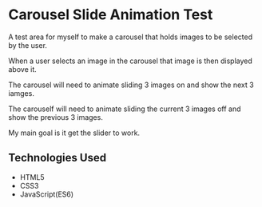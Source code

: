 # Carousel Slide Animation Test
A test area for myself to make a carousel that holds images to be selected by the user.

When a user selects an image in the carousel that image is then displayed above it.

The carousel will need to animate sliding 3 images on and show the next 3 iamges.

The carouself will need to animate sliding the current 3 images off and show the previous 3 images.

My main goal is it get the slider to work.

## Technologies Used
- HTML5
- CSS3
- JavaScript(ES6)
